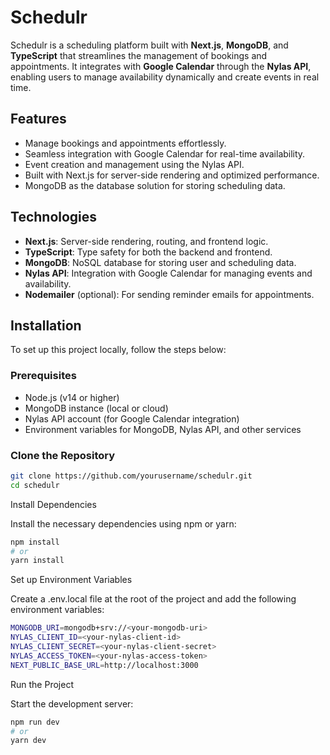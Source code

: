 # Schedulr

Schedulr is a scheduling platform built with **Next.js**, **MongoDB**, and **TypeScript** that streamlines the management of bookings and appointments. It integrates with **Google Calendar** through the **Nylas API**, enabling users to manage availability dynamically and create events in real time.

## Features

- Manage bookings and appointments effortlessly.
- Seamless integration with Google Calendar for real-time availability.
- Event creation and management using the Nylas API.
- Built with Next.js for server-side rendering and optimized performance.
- MongoDB as the database solution for storing scheduling data.

## Technologies

- **Next.js**: Server-side rendering, routing, and frontend logic.
- **TypeScript**: Type safety for both the backend and frontend.
- **MongoDB**: NoSQL database for storing user and scheduling data.
- **Nylas API**: Integration with Google Calendar for managing events and availability.
- **Nodemailer** (optional): For sending reminder emails for appointments.

## Installation

To set up this project locally, follow the steps below:

### Prerequisites

- Node.js (v14 or higher)
- MongoDB instance (local or cloud)
- Nylas API account (for Google Calendar integration)
- Environment variables for MongoDB, Nylas API, and other services

### Clone the Repository

```bash
git clone https://github.com/yourusername/schedulr.git
cd schedulr
```
Install Dependencies

Install the necessary dependencies using npm or yarn:

```bash
npm install
# or
yarn install
```

Set up Environment Variables

Create a .env.local file at the root of the project and add the following environment variables:

```bash
MONGODB_URI=mongodb+srv://<your-mongodb-uri>
NYLAS_CLIENT_ID=<your-nylas-client-id>
NYLAS_CLIENT_SECRET=<your-nylas-client-secret>
NYLAS_ACCESS_TOKEN=<your-nylas-access-token>
NEXT_PUBLIC_BASE_URL=http://localhost:3000
```


Run the Project

Start the development server:

```bash
npm run dev
# or
yarn dev
```
